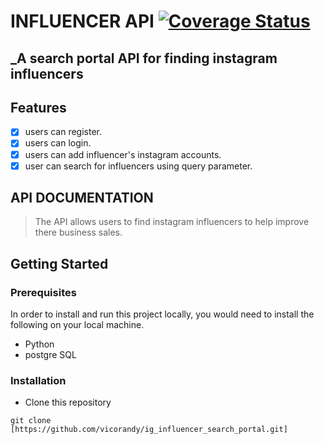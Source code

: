 # INFLUENCER API <a href='https://coveralls.io/github/vicorandy/ig_influencer_search_portal?branch=main'><img src='https://coveralls.io/repos/github/vicorandy/ig_influencer_search_portal/badge.svg?branch=main' alt='Coverage Status' /></a>

## \_A search portal API for finding instagram influencers

## Features

- [x] users can register.
- [x] users can login.
- [x] users can add influencer's instagram accounts.
- [x] user can search for influencers using query parameter.

## API DOCUMENTATION

> The API allows users to find instagram influencers to help improve there business sales.

## Getting Started

### Prerequisites

In order to install and run this project locally, you would need to install the following on your local machine.

- Python
- postgre SQL

### Installation

- Clone this repository

```
git clone [https://github.com/vicorandy/ig_influencer_search_portal.git]
```

